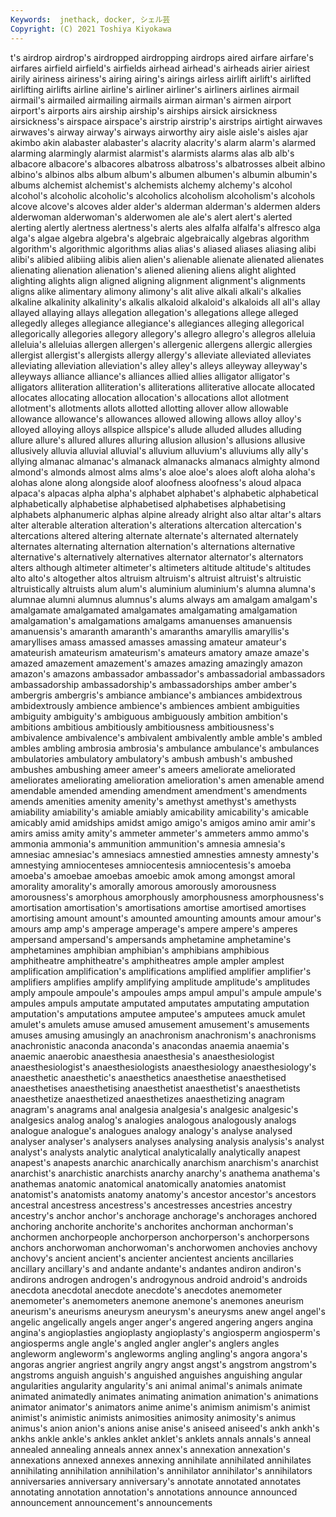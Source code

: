 ```yaml
---
Keywords:  jnethack, docker, シェル芸
Copyright: (C) 2021 Toshiya Kiyokawa
---
```

t's airdrop airdrop's airdropped airdropping airdrops aired airfare
airfare's airfares airfield airfield's airfields airhead airhead's airheads airier airiest
airily airiness airiness's airing airing's airings airless airlift airlift's airlifted
airlifting airlifts airline airline's airliner airliner's airliners airlines airmail airmail's
airmailed airmailing airmails airman airman's airmen airport airport's airports airs
airship airship's airships airsick airsickness airsickness's airspace airspace's airstrip airstrip's
airstrips airtight airwaves airwaves's airway airway's airways airworthy airy aisle
aisle's aisles ajar akimbo akin alabaster alabaster's alacrity alacrity's alarm
alarm's alarmed alarming alarmingly alarmist alarmist's alarmists alarms alas alb
alb's albacore albacore's albacores albatross albatross's albatrosses albeit albino albino's
albinos albs album album's albumen albumen's albumin albumin's albums alchemist
alchemist's alchemists alchemy alchemy's alcohol alcohol's alcoholic alcoholic's alcoholics alcoholism
alcoholism's alcohols alcove alcove's alcoves alder alder's alderman alderman's aldermen
alders alderwoman alderwoman's alderwomen ale ale's alert alert's alerted alerting
alertly alertness alertness's alerts ales alfalfa alfalfa's alfresco alga alga's
algae algebra algebra's algebraic algebraically algebras algorithm algorithm's algorithmic algorithms
alias alias's aliased aliases aliasing alibi alibi's alibied alibiing alibis
alien alien's alienable alienate alienated alienates alienating alienation alienation's aliened
aliening aliens alight alighted alighting alights align aligned aligning alignment
alignment's alignments aligns alike alimentary alimony alimony's alit alive alkali
alkali's alkalies alkaline alkalinity alkalinity's alkalis alkaloid alkaloid's alkaloids all
all's allay allayed allaying allays allegation allegation's allegations allege alleged
allegedly alleges allegiance allegiance's allegiances alleging allegorical allegorically allegories allegory
allegory's allegro allegro's allegros alleluia alleluia's alleluias allergen allergen's allergenic
allergens allergic allergies allergist allergist's allergists allergy allergy's alleviate alleviated
alleviates alleviating alleviation alleviation's alley alley's alleys alleyway alleyway's alleyways
alliance alliance's alliances allied allies alligator alligator's alligators alliteration alliteration's
alliterations alliterative allocate allocated allocates allocating allocation allocation's allocations allot
allotment allotment's allotments allots allotted allotting allover allow allowable allowance
allowance's allowances allowed allowing allows alloy alloy's alloyed alloying alloys
allspice allspice's allude alluded alludes alluding allure allure's allured allures
alluring allusion allusion's allusions allusive allusively alluvia alluvial alluvial's alluvium
alluvium's alluviums ally ally's allying almanac almanac's almanack almanacks almanacs
almighty almond almond's almonds almost alms alms's aloe aloe's aloes
aloft aloha aloha's alohas alone along alongside aloof aloofness aloofness's
aloud alpaca alpaca's alpacas alpha alpha's alphabet alphabet's alphabetic alphabetical
alphabetically alphabetise alphabetised alphabetises alphabetising alphabets alphanumeric alphas alpine already
alright also altar altar's altars alter alterable alteration alteration's alterations
altercation altercation's altercations altered altering alternate alternate's alternated alternately alternates
alternating alternation alternation's alternations alternative alternative's alternatively alternatives alternator alternator's
alternators alters although altimeter altimeter's altimeters altitude altitude's altitudes alto
alto's altogether altos altruism altruism's altruist altruist's altruistic altruistically altruists
alum alum's aluminium aluminium's alumna alumna's alumnae alumni alumnus alumnus's
alums always am amalgam amalgam's amalgamate amalgamated amalgamates amalgamating amalgamation
amalgamation's amalgamations amalgams amanuenses amanuensis amanuensis's amaranth amaranth's amaranths amaryllis
amaryllis's amaryllises amass amassed amasses amassing amateur amateur's amateurish amateurism
amateurism's amateurs amatory amaze amaze's amazed amazement amazement's amazes amazing
amazingly amazon amazon's amazons ambassador ambassador's ambassadorial ambassadors ambassadorship ambassadorship's
ambassadorships amber amber's ambergris ambergris's ambiance ambiance's ambiances ambidextrous ambidextrously
ambience ambience's ambiences ambient ambiguities ambiguity ambiguity's ambiguous ambiguously ambition
ambition's ambitions ambitious ambitiously ambitiousness ambitiousness's ambivalence ambivalence's ambivalent ambivalently
amble amble's ambled ambles ambling ambrosia ambrosia's ambulance ambulance's ambulances
ambulatories ambulatory ambulatory's ambush ambush's ambushed ambushes ambushing ameer ameer's
ameers ameliorate ameliorated ameliorates ameliorating amelioration amelioration's amen amenable amend
amendable amended amending amendment amendment's amendments amends amenities amenity amenity's
amethyst amethyst's amethysts amiability amiability's amiable amiably amicability amicability's amicable
amicably amid amidships amidst amigo amigo's amigos amino amir amir's
amirs amiss amity amity's ammeter ammeter's ammeters ammo ammo's ammonia
ammonia's ammunition ammunition's amnesia amnesia's amnesiac amnesiac's amnesiacs amnestied amnesties
amnesty amnesty's amnestying amniocenteses amniocentesis amniocentesis's amoeba amoeba's amoebae amoebas
amoebic amok among amongst amoral amorality amorality's amorally amorous amorously
amorousness amorousness's amorphous amorphously amorphousness amorphousness's amortisation amortisation's amortisations amortise
amortised amortises amortising amount amount's amounted amounting amounts amour amour's
amours amp amp's amperage amperage's ampere ampere's amperes ampersand ampersand's
ampersands amphetamine amphetamine's amphetamines amphibian amphibian's amphibians amphibious amphitheatre amphitheatre's
amphitheatres ample ampler amplest amplification amplification's amplifications amplified amplifier amplifier's
amplifiers amplifies amplify amplifying amplitude amplitude's amplitudes amply ampoule ampoule's
ampoules amps ampul ampul's ampule ampule's ampules ampuls amputate amputated
amputates amputating amputation amputation's amputations amputee amputee's amputees amuck amulet
amulet's amulets amuse amused amusement amusement's amusements amuses amusing amusingly
an anachronism anachronism's anachronisms anachronistic anaconda anaconda's anacondas anaemia anaemia's
anaemic anaerobic anaesthesia anaesthesia's anaesthesiologist anaesthesiologist's anaesthesiologists anaesthesiology anaesthesiology's anaesthetic
anaesthetic's anaesthetics anaesthetise anaesthetised anaesthetises anaesthetising anaesthetist anaesthetist's anaesthetists anaesthetize
anaesthetized anaesthetizes anaesthetizing anagram anagram's anagrams anal analgesia analgesia's analgesic
analgesic's analgesics analog analog's analogies analogous analogously analogs analogue analogue's
analogues analogy analogy's analyse analysed analyser analyser's analysers analyses analysing
analysis analysis's analyst analyst's analysts analytic analytical analyticalally analytically anapest
anapest's anapests anarchic anarchically anarchism anarchism's anarchist anarchist's anarchistic anarchists
anarchy anarchy's anathema anathema's anathemas anatomic anatomical anatomically anatomies anatomist
anatomist's anatomists anatomy anatomy's ancestor ancestor's ancestors ancestral ancestress ancestress's
ancestresses ancestries ancestry ancestry's anchor anchor's anchorage anchorage's anchorages anchored
anchoring anchorite anchorite's anchorites anchorman anchorman's anchormen anchorpeople anchorperson anchorperson's
anchorpersons anchors anchorwoman anchorwoman's anchorwomen anchovies anchovy anchovy's ancient ancient's
ancienter ancientest ancients ancillaries ancillary ancillary's and andante andante's andantes
andiron andiron's andirons androgen androgen's androgynous android android's androids anecdota
anecdotal anecdote anecdote's anecdotes anemometer anemometer's anemometers anemone anemone's anemones
aneurism aneurism's aneurisms aneurysm aneurysm's aneurysms anew angel angel's angelic
angelically angels anger anger's angered angering angers angina angina's angioplasties
angioplasty angioplasty's angiosperm angiosperm's angiosperms angle angle's angled angler angler's
anglers angles angleworm angleworm's angleworms angling angling's angora angora's angoras
angrier angriest angrily angry angst angst's angstrom angstrom's angstroms anguish
anguish's anguished anguishes anguishing angular angularities angularity angularity's ani animal
animal's animals animate animated animatedly animates animating animation animation's animations
animator animator's animators anime anime's animism animism's animist animist's animistic
animists animosities animosity animosity's animus animus's anion anion's anions anise
anise's aniseed aniseed's ankh ankh's ankhs ankle ankle's ankles anklet
anklet's anklets annals annals's anneal annealed annealing anneals annex annex's
annexation annexation's annexations annexed annexes annexing annihilate annihilated annihilates annihilating
annihilation annihilation's annihilator annihilator's annihilators anniversaries anniversary anniversary's annotate annotated
annotates annotating annotation annotation's annotations announce announced announcement announcement's announcements
